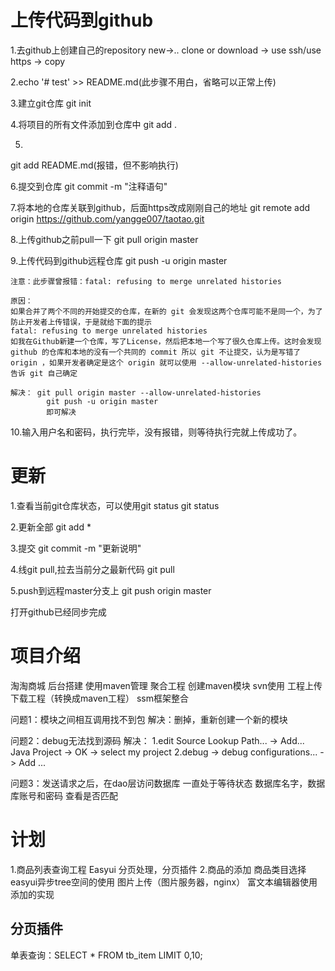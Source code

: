 # 上传代码到github
1.去github上创建自己的repository
new->..
clone or download -> use ssh/use https -> copy

2.echo '# test' >> README.md(此步骤不用白，省略可以正常上传)

3.建立git仓库
git init

4.将项目的所有文件添加到仓库中
git add .

5.
git add README.md(报错，但不影响执行)

6.提交到仓库
git commit -m "注释语句"

7.将本地的仓库关联到github，后面https改成刚刚自己的地址
git remote add origin https://github.com/yangge007/taotao.git

8.上传github之前pull一下
git pull origin master

9.上传代码到github远程仓库
git push -u origin master

	注意：此步骤曾报错：fatal: refusing to merge unrelated histories

	原因：
	如果合并了两个不同的开始提交的仓库，在新的 git 会发现这两个仓库可能不是同一个，为了防止开发者上传错误，于是就给下面的提示
	fatal: refusing to merge unrelated histories
	如我在Github新建一个仓库，写了License，然后把本地一个写了很久仓库上传。这时会发现 github 的仓库和本地的没有一个共同的 commit 所以 git 不让提交，认为是写错了 origin ，如果开发者确定是这个 origin 就可以使用 --allow-unrelated-histories 告诉 git 自己确定

	解决：	git pull origin master --allow-unrelated-histories
			git push -u origin master
			即可解决

10.输入用户名和密码，执行完毕，没有报错，则等待执行完就上传成功了。



# 更新

1.查看当前git仓库状态，可以使用git status
git status

2.更新全部
git add *

3.提交
git commit -m "更新说明"

4.线git pull,拉去当前分之最新代码
git pull

5.push到远程master分支上
git push origin master

打开github已经同步完成


# 项目介绍

淘淘商城 
后台搭建
	使用maven管理
	聚合工程
	创建maven模块
svn使用
	工程上传
	下载工程（转换成maven工程）
ssm框架整合

问题1：模块之间相互调用找不到包
解决：删掉，重新创建一个新的模块

问题2：debug无法找到源码
解决：
1.edit Source Lookup Path... -> Add... Java Project -> 
OK -> select my project
2.debug -> debug configurations... -> Add ...

问题3：发送请求之后，在dao层访问数据库 一直处于等待状态
数据库名字，数据库账号和密码 查看是否匹配

# 计划
1.商品列表查询工程
	Easyui
	分页处理，分页插件
2.商品的添加
	商品类目选择 easyui异步tree空间的使用
	图片上传（图片服务器，nginx）
	富文本编辑器使用
	添加的实现

## 分页插件

单表查询：SELECT * FROM tb_item LIMIT 0,10;


